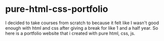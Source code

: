 # pure-html-css-portfolio
I decided to take courses from scratch to because it felt like I wasn't good enough with html and css after giving a break for like 1 and a half year. So here is a portfolio website that i created with pure html, css, js.
